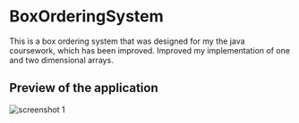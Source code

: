 # BoxOrderingSystem
This is a box ordering system that was designed for my the java coursework, which has been improved. Improved my implementation of one and two dimensional arrays.

## Preview of the application
![screenshot 1](https://user-images.githubusercontent.com/34665814/49679844-539a8f80-fa86-11e8-9ae5-d9de59c25eac.png)
